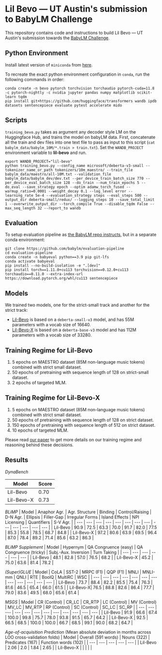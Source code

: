 # Lil Bevo &mdash; UT Austin's submission to BabyLM Challenge

This repository contains code and instructions to build Lil Bevo &mdash; UT Austin's submission towards the [BabyLM Challenge](https://babylm.github.io).

## Python Environment

Install latest version of `miniconda` from [here](https://docs.conda.io/en/latest/miniconda.html).

To recreate the exact python environment configuration in `conda`, run the following commands in order:

```
conda create -n bevo pytorch torchvision torchaudio pytorch-cuda=11.8 -c pytorch-nightly -c nvidia jupyter pandas numpy matplotlib scikit-learn tqdm
pip install git+https://github.com/huggingface/transformers wandb ipdb datasets sentencepiece evaluate pytest accelerate mido
```

## Scripts

`training_bevo.py` takes as argument any decoder style LM on the Huggingface Hub, and trains the model on babyLM data. First, concatenate all the train and dev files into one text file to pass as input to this script (`cat babylm_data/babylm_10M/*.train > train.txt`). Set the `WANDB_PROJECT` environment variable to **lil-bevo** and run.

```
export WANDB_PROJECT="lil-bevo"
python training_bevo.py --config_name microsoft/deberta-v3-small --tokenizer_name_or_path tokenizers/10m_maestro/ --train_file babylm_data/maestro/all-10M.txt --validation_file babylm_data/babylm_dev/dev.txt --per_device_train_batch_size 770 --per_device_eval_batch_size 128 --do_train --num_train_epochs 5 --do_eval --save_strategy epoch --optim adamw_torch_fused --warmup_ratio=0.0001 --weight_decay 0.1 --log_level error --learning_rate 5e-4 --evaluation_strategy steps --eval_steps 500 --output_dir deberta-small/redux/ --logging_steps 10 --save_total_limit 1 --overwrite_output_dir --torch_compile True --disable_tqdm False --max_seq_length 32 --report_to wandb
```

## Evaluation

To setup evaluation pipeline as [the BabyLM repo instructs](https://github.com/babylm/evaluation-pipeline), but in a separate conda environment:

```
git clone https://github.com/babylm/evaluation-pipeline
cd evaluation-pipeline
conda create -n babyeval python==3.9 pip git-lfs
conda activate babyeval
pip install --no-build-isolation -e ".[dev]"
pip install torch==1.11.0+cu113 torchvision==0.12.0+cu113 torchaudio==0.11.0 --extra-index-url https://download.pytorch.org/whl/cu113 sentencepiece

```

## Models

We trained two models, one for the strict-small track and another for the strict track:

- [Lil-Bevo](https://huggingface.co/venkatasg/lil-bevo) is based on a `deberta-small-v3` model, and has 55M parameters with a vocab size of 16640.
- [Lil-Bevo-X](https://huggingface.co/venkatasg/lil-bevo-x) is based on a `deberta-base-v3` model and has 112M parameters with a vocab size of 33280.

## Training Regime for Lil-Bevo

1. 5 epochs on MAESTRO dataset (85M non-language music tokens) combined with strict small dataset.
2. 50 epochs of pretraining with sequence length of 128 on strict-small dataset.
3. 2 epochs of targeted MLM.

## Training Regime for Lil-Bevo-X

1. 5 epochs on MAESTRO dataset (85M non-language music tokens) combined with strict small dataset.
2. 50 epochs of pretraining with sequence length of 128 on strict dataset.
3. 150 epochs of pretraining with sequence length of 512 on strict dataset.
4. 10 epochs of targeted MLM.

Please read [our paper]() to get more details on our training regime and reasoning behind these decisions.

## Results

*DynaBench*

| Model | Score |
| --- | --- | 
| Lil-Bevo | 0.70 |
| Lil-Bevo-X | 0.73 | 

*BLiMP*
| Model | Anaphor Agr. | Agr. Structure | Binding | Control/Raising | D-N Agr. | Ellipsis | Filler-Gap | Irregular Forms | Island Effects | NPI Licensing | Quantifiers | S-V Agr. |
| --- | --- | --- | --- | --- | --- | --- | --- | --- | --- | --- | --- | --- |
| Lil-Bevo | 90.9 | 72.5 | 63.3 | 70.0 | 91.7 | 82.0 | 77.5 | 85.3 | 55.8 | 78.5 | 68.7 | 84.8 | 
| Lil-Bevo-X | 97.2 | 80.6 | 63.9 | 69.5 | 96.4 | 87.0 | 78.4 | 89.2 | 71.4 | 85.6 | 63.2 | 86.3 |


*BLiMP Supplement*
| Model | Hypernym | QA Congruence (easy) | QA Congruence (tricky) | Subj.-Aux. Inversion | Turn Taking |
| --- | --- | --- | --- | --- | --- |
| Lil-Bevo | 48.1 | 82.8 | 57.0 | 76.5 | 68.2 |
| Lil-Bevo-X | 45.2 | 75.0 | 63.6 | 81.4 | 78.2 |

*(Super)GLUE*
| Model | CoLA | SST-2 | MRPC (F1) | QQP (F1) | MNLI | MNLI-mm | QNLI | RTE | BoolQ | MultiRC | WSC |
| --- | --- | --- | --- | --- | --- | --- | --- | --- | --- | --- | --- |
| Lil-Bevo | 73.7 | 88.4 | 82.2 | 85.5 | 75.4 | 76.3 | 81.6 | 46.5 | 65.4 | 66.0 | 61.5 |
| Lil-Bevo-X| 76.5 | 88.8 | 82.6 | 86.4 | 77.7 | 79.0 | 83.6 | 49.5 | 68.0 | 65.6 | 61.4 |

*MSGS*
| Model | CR (Control) | CR_LC | CR_RTP | LC (Control) | MV (Control) | MV_LC | MV_RTP | RP (Control) | SC (Control) | SC_LC | SC_RP |
| --- | --- | --- | --- | --- | --- | --- | --- | --- | --- | --- | --- |
| Lil-Bevo | 91.9 | 66.6 | 67.4 | 100.0 | 99.8 | 75.7 | 78.0 | 93.8 | 91.5 | 65.7 | 64.2 |
| Lil-Bevo-X | 92.5 | 66.5 | 68.5 | 100.0 | 100.0 | 66.7 | 68.5 | 99.1 | 90.0 | 68.2 | 64.7 | 

*Age-of-acquisition Prediction*
(Mean absolute deviation in months across LOO cross-validation folds)
| Model | Overall (591 words) | Nouns (322) | Predicates (167) | Function words (102) |
| --- | --- | --- | --- | --- |
| Lil-Bevo | 2.06 | 2.0 | 1.84 | 2.65 |
| Lil-Bevo-X |  |  |  |  |
